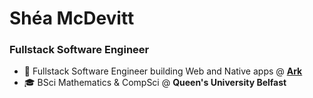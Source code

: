 # Shéa McDevitt

### Fullstack Software Engineer

- 💼 Fullstack Software Engineer building Web and Native apps @ [**Ark**](https://communities.projectark.co.uk)
- 🎓 BSci Mathematics & CompSci @  **Queen's University Belfast**


